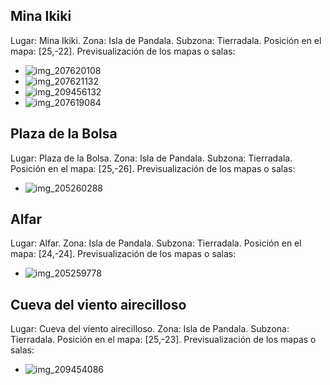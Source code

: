 ## Mina Ikiki
Lugar: Mina Ikiki.
Zona: Isla de Pandala.
Subzona: Tierradala.
Posición en el mapa: [25,-22].
Previsualización de los mapas o salas:
- ![img_207620108](https://media.discordapp.net/attachments/1115311447145193482/1115348889843806368/207620108.jpg)
- ![img_207621132](https://media.discordapp.net/attachments/1115311447145193482/1115348944323612792/207621132.jpg)
- ![img_209456132](https://media.discordapp.net/attachments/1115311447145193482/1115349394003349566/209456132.jpg)
- ![img_207619084](https://media.discordapp.net/attachments/1115311447145193482/1115348856406806638/207619084.jpg)

## Plaza de la Bolsa
Lugar: Plaza de la Bolsa.
Zona: Isla de Pandala.
Subzona: Tierradala.
Posición en el mapa: [25,-26].
Previsualización de los mapas o salas:
- ![img_205260288](https://media.discordapp.net/attachments/1115311447145193482/1115347510391746672/205260288.jpg)

## Alfar
Lugar: Alfar.
Zona: Isla de Pandala.
Subzona: Tierradala.
Posición en el mapa: [24,-24].
Previsualización de los mapas o salas:
- ![img_205259778](https://media.discordapp.net/attachments/1115311447145193482/1115347481371361421/205259778.jpg)

## Cueva del viento airecilloso
Lugar: Cueva del viento airecilloso.
Zona: Isla de Pandala.
Subzona: Tierradala.
Posición en el mapa: [25,-23].
Previsualización de los mapas o salas:
- ![img_209454086](https://media.discordapp.net/attachments/1115311447145193482/1115349334674903050/209454086.jpg)